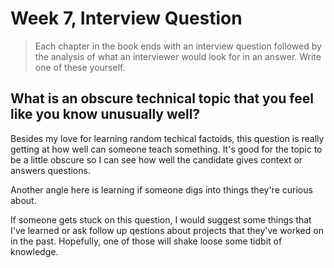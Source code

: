 # Week 7, Interview Question

> Each chapter in the book ends with an interview question followed by the analysis of what an interviewer would look for in an answer.
> Write one of these yourself.

## What is an obscure technical topic that you feel like you know unusually well?

Besides my love for learning random techical factoids, this question is really getting at how well can someone teach something.
It's good for the topic to be a little obscure so I can see how well the candidate gives context or answers questions.

Another angle here is learning if someone digs into things they're curious about.

If someone gets stuck on this question, I would suggest some things that I've learned or ask follow up qestions about projects that they've worked on in the past.
Hopefully, one of those will shake loose some tidbit of knowledge.
